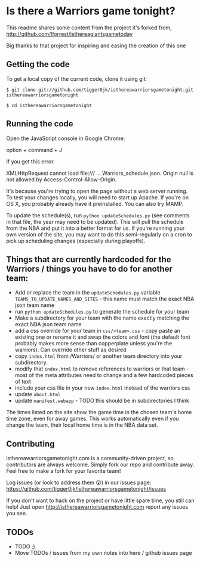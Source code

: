 # Is there a Warriors game tonight?

This readme shares some content from the project it's forked from, http://github.com/lforrest/isthereagiantsgametoday

Big thanks to that project for inspiring and easing the creation of this one

## Getting the code

To get a local copy of the current code, clone it using git:

    $ git clone git://github.com/tigger0jk/isthereawarriorsgametonight.git isthereawarriorsgametonight

    $ cd isthereawarriorsgametonight

## Running the code

Open the JavaScript console in Google Chrome:

option + command + J

If you get this error:

XMLHttpRequest cannot load file:/// ... Warriors_schedule.json. Origin null is not allowed by Access-Control-Allow-Origin.

It's because you're trying to open the page without a web server running. To test your changes locally, you will need to start up Apache. If you're on OS X, you probably already have it preinstalled. You can also try MAMP.

To update the schedule(s), run `python updateSchedules.py` (see comments in that file, the year may need to be updated). This will pull the schedule from the NBA and put it into a better format for us. If you're running your own version of the site, you may want to do this semi-regularly on a cron to pick up scheduling changes (especially during playoffs).

## Things that are currently hardcoded for the Warriors / things you have to do for another team:
* Add or replace the team in the `updateSchedules.py` variable `TEAMS_TO_UPDATE_NAMES_AND_SITES` - this name must match the exact NBA json team name
* run `python updateSchedules.py` to generate the schedule for your team
* Make a subdirectory for your team with the name exactly matching the exact NBA json team name
* add a css override for your team in `css/<team>.css` - copy paste an existing one or rename it and swap the colors and font (the default font probably makes more sense than copperplate unless you're the warriors). Can override other stuff as desired
* copy `index.html` from /Warriors/ or another team directory into your subdirectory.
* modify that `index.html` to remove references to warriors or that team - most of the meta attributes need to change and a few hardcoded pieces of text
* include your css file in your new `index.html` instead of the warriors css
* update `about.html`
* update `manifest.webapp` - TODO this should be in subdirectories I think

The times listed on the site show the game time in the chosen team's home time zone, even for away games. This works automatically even if you change the team, their local home time is in the NBA data set.

## Contributing

isthereawarriorsgametonight.com is a community-driven project, so contributors are always welcome. Simply fork our repo and contribute away. Feel free to make a fork for your favorite team!

Log issues (or look to address them 😮) in our issues page:
    https://github.com/tigger0jk/isthereawarriorsgametonight/issues

If you don't want to hack on the project or have little spare time, you still can help! Just open http://isthereawarriorsgametonight.com report any issues you see.

## TODOs
* TODO ;)
* Move TODOs / issues from my own notes into here / github issues page

